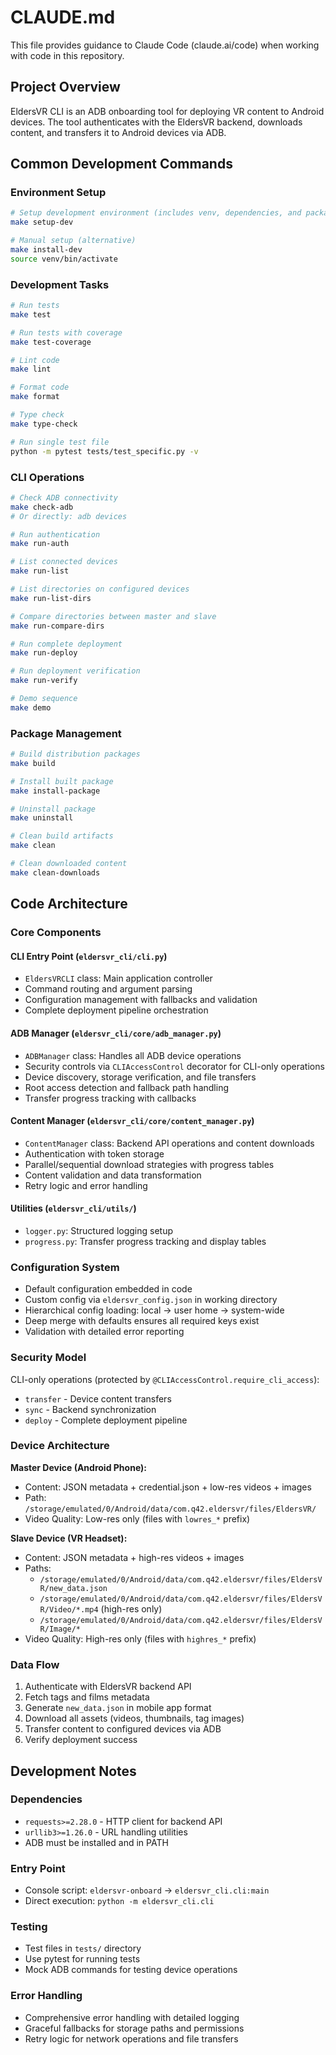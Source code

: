 # CLAUDE.md

This file provides guidance to Claude Code (claude.ai/code) when working with code in this repository.

## Project Overview

EldersVR CLI is an ADB onboarding tool for deploying VR content to Android devices. The tool authenticates with the EldersVR backend, downloads content, and transfers it to Android devices via ADB.

## Common Development Commands

### Environment Setup
```bash
# Setup development environment (includes venv, dependencies, and package install)
make setup-dev

# Manual setup (alternative)
make install-dev
source venv/bin/activate
```

### Development Tasks
```bash
# Run tests
make test

# Run tests with coverage
make test-coverage

# Lint code
make lint

# Format code
make format

# Type check
make type-check

# Run single test file
python -m pytest tests/test_specific.py -v
```

### CLI Operations
```bash
# Check ADB connectivity
make check-adb
# Or directly: adb devices

# Run authentication
make run-auth

# List connected devices  
make run-list

# List directories on configured devices
make run-list-dirs

# Compare directories between master and slave
make run-compare-dirs

# Run complete deployment
make run-deploy

# Run deployment verification
make run-verify

# Demo sequence
make demo
```

### Package Management
```bash
# Build distribution packages
make build

# Install built package
make install-package

# Uninstall package
make uninstall

# Clean build artifacts
make clean

# Clean downloaded content
make clean-downloads
```

## Code Architecture

### Core Components

#### CLI Entry Point (`eldersvr_cli/cli.py`)
- `EldersVRCLI` class: Main application controller
- Command routing and argument parsing
- Configuration management with fallbacks and validation
- Complete deployment pipeline orchestration

#### ADB Manager (`eldersvr_cli/core/adb_manager.py`)
- `ADBManager` class: Handles all ADB device operations
- Security controls via `CLIAccessControl` decorator for CLI-only operations
- Device discovery, storage verification, and file transfers
- Root access detection and fallback path handling
- Transfer progress tracking with callbacks

#### Content Manager (`eldersvr_cli/core/content_manager.py`) 
- `ContentManager` class: Backend API operations and content downloads
- Authentication with token storage
- Parallel/sequential download strategies with progress tables
- Content validation and data transformation
- Retry logic and error handling

#### Utilities (`eldersvr_cli/utils/`)
- `logger.py`: Structured logging setup
- `progress.py`: Transfer progress tracking and display tables

### Configuration System

- Default configuration embedded in code
- Custom config via `eldersvr_config.json` in working directory
- Hierarchical config loading: local → user home → system-wide
- Deep merge with defaults ensures all required keys exist
- Validation with detailed error reporting

### Security Model

CLI-only operations (protected by `@CLIAccessControl.require_cli_access`):
- `transfer` - Device content transfers  
- `sync` - Backend synchronization
- `deploy` - Complete deployment pipeline

### Device Architecture

**Master Device (Android Phone):**
- Content: JSON metadata + credential.json + low-res videos + images
- Path: `/storage/emulated/0/Android/data/com.q42.eldersvr/files/EldersVR/`
- Video Quality: Low-res only (files with `lowres_*` prefix)

**Slave Device (VR Headset):**  
- Content: JSON metadata + high-res videos + images
- Paths:
  - `/storage/emulated/0/Android/data/com.q42.eldersvr/files/EldersVR/new_data.json`
  - `/storage/emulated/0/Android/data/com.q42.eldersvr/files/EldersVR/Video/*.mp4` (high-res only)
  - `/storage/emulated/0/Android/data/com.q42.eldersvr/files/EldersVR/Image/*`
- Video Quality: High-res only (files with `highres_*` prefix)

### Data Flow

1. Authenticate with EldersVR backend API
2. Fetch tags and films metadata
3. Generate `new_data.json` in mobile app format
4. Download all assets (videos, thumbnails, tag images)
5. Transfer content to configured devices via ADB
6. Verify deployment success

## Development Notes

### Dependencies
- `requests>=2.28.0` - HTTP client for backend API
- `urllib3>=1.26.0` - URL handling utilities
- ADB must be installed and in PATH

### Entry Point
- Console script: `eldersvr-onboard` → `eldersvr_cli.cli:main`
- Direct execution: `python -m eldersvr_cli.cli`

### Testing
- Test files in `tests/` directory
- Use pytest for running tests
- Mock ADB commands for testing device operations

### Error Handling
- Comprehensive error handling with detailed logging
- Graceful fallbacks for storage paths and permissions
- Retry logic for network operations and file transfers